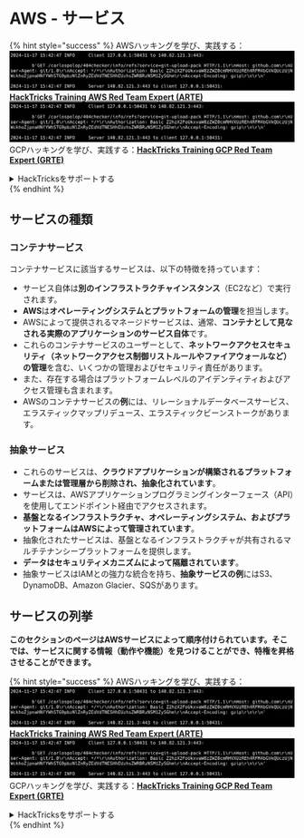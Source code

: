 # AWS - サービス

{% hint style="success" %}
AWSハッキングを学び、実践する：<img src="../../../.gitbook/assets/image (1).png" alt="" data-size="line">[**HackTricks Training AWS Red Team Expert (ARTE)**](https://training.hacktricks.xyz/courses/arte)<img src="../../../.gitbook/assets/image (1).png" alt="" data-size="line">\
GCPハッキングを学び、実践する：<img src="../../../.gitbook/assets/image (2).png" alt="" data-size="line">[**HackTricks Training GCP Red Team Expert (GRTE)**<img src="../../../.gitbook/assets/image (2).png" alt="" data-size="line">](https://training.hacktricks.xyz/courses/grte)

<details>

<summary>HackTricksをサポートする</summary>

* [**サブスクリプションプラン**](https://github.com/sponsors/carlospolop)を確認してください！
* **💬 [**Discordグループ**](https://discord.gg/hRep4RUj7f)または[**Telegramグループ**](https://t.me/peass)に参加するか、**Twitter** 🐦 [**@hacktricks\_live**](https://twitter.com/hacktricks\_live)**をフォローしてください。**
* **ハッキングのトリックを共有するには、[**HackTricks**](https://github.com/carlospolop/hacktricks)および[**HackTricks Cloud**](https://github.com/carlospolop/hacktricks-cloud)のGitHubリポジトリにPRを提出してください。**

</details>
{% endhint %}

## サービスの種類

### コンテナサービス

コンテナサービスに該当するサービスは、以下の特徴を持っています：

* サービス自体は**別のインフラストラクチャインスタンス**（EC2など）で実行されます。
* **AWS**は**オペレーティングシステムとプラットフォームの管理**を担当します。
* AWSによって提供されるマネージドサービスは、通常、**コンテナとして見なされる実際のアプリケーションのサービス自体**です。
* これらのコンテナサービスのユーザーとして、**ネットワークアクセスセキュリティ（ネットワークアクセス制御リストルールやファイアウォールなど）の管理**を含む、いくつかの管理およびセキュリティ責任があります。
* また、存在する場合はプラットフォームレベルのアイデンティティおよびアクセス管理も含まれます。
* AWSのコンテナサービスの**例**には、リレーショナルデータベースサービス、エラスティックマップリデュース、エラスティックビーンストークがあります。

### 抽象サービス

* これらのサービスは、**クラウドアプリケーションが構築されるプラットフォームまたは管理層から削除され、抽象化されています**。
* サービスは、AWSアプリケーションプログラミングインターフェース（API）を使用してエンドポイント経由でアクセスされます。
* **基盤となるインフラストラクチャ、オペレーティングシステム、およびプラットフォームはAWSによって管理されています**。
* 抽象化されたサービスは、基盤となるインフラストラクチャが共有されるマルチテナンシープラットフォームを提供します。
* **データはセキュリティメカニズムによって隔離されています**。
* 抽象サービスはIAMとの強力な統合を持ち、**抽象サービスの例**にはS3、DynamoDB、Amazon Glacier、SQSがあります。

## サービスの列挙

**このセクションのページはAWSサービスによって順序付けられています。そこでは、サービスに関する情報（動作や機能）を見つけることができ、特権を昇格させることができます。**

{% hint style="success" %}
AWSハッキングを学び、実践する：<img src="../../../.gitbook/assets/image (1).png" alt="" data-size="line">[**HackTricks Training AWS Red Team Expert (ARTE)**](https://training.hacktricks.xyz/courses/arte)<img src="../../../.gitbook/assets/image (1).png" alt="" data-size="line">\
GCPハッキングを学び、実践する：<img src="../../../.gitbook/assets/image (2).png" alt="" data-size="line">[**HackTricks Training GCP Red Team Expert (GRTE)**<img src="../../../.gitbook/assets/image (2).png" alt="" data-size="line">](https://training.hacktricks.xyz/courses/grte)

<details>

<summary>HackTricksをサポートする</summary>

* [**サブスクリプションプラン**](https://github.com/sponsors/carlospolop)を確認してください！
* **💬 [**Discordグループ**](https://discord.gg/hRep4RUj7f)または[**Telegramグループ**](https://t.me/peass)に参加するか、**Twitter** 🐦 [**@hacktricks\_live**](https://twitter.com/hacktricks\_live)**をフォローしてください。**
* **ハッキングのトリックを共有するには、[**HackTricks**](https://github.com/carlospolop/hacktricks)および[**HackTricks Cloud**](https://github.com/carlospolop/hacktricks-cloud)のGitHubリポジトリにPRを提出してください。**

</details>
{% endhint %}
